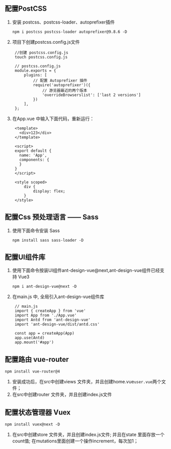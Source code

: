## 配置PostCSS

1. 安装 postcss、postcss-loader、autoprefixer插件

    `npm i postcss postcss-loader autoprefixer@9.8.6 -D`

2. 项目下创建postcss.config.js文件

        //创建 postcss.config.js
        touch postcss.config.js

        // postcss.config.js
        module.exports = {
            plugins: [
                // 配置 Autoprefixer 插件
                require('autoprefixer')({
                    // 游览器最近的两个版本
                    'overrideBrowserslist': ['last 2 versions']
                })
            ],
        };

3. 在App.vue 中输入下面代码，重新运行：

        <template>
          <div>123</div>
        </template>

        <script>
        export default {
          name: 'App',
          components: {
          }
        }
        </script>

        <style scoped>
            div {
                display: flex;
            }
        </style>


## 配置Css 预处理语言 —— Sass

1. 使用下面命令安装 Sass
   
      `npm install sass sass-loader -D`


## 配置UI组件库 

1. 使用下面命令按装UI组件ant-design-vue@next,ant-design-vue组件已经支持 Vue3

    `npm i ant-design-vue@next -D`

2. 在main.js 中, 全局引入ant-design-vue组件库

        // main.js
        import { createApp } from 'vue'
        import App from './App.vue'
        import Antd from 'ant-design-vue'
        import 'ant-design-vue/dist/antd.css'

        const app = createApp(App)
        app.use(Antd)
        app.mount('#app')

##  配置路由 vue-router

    npm install vue-router@4 

1. 安装成功后，在src中创建views 文件夹，并且创建home.vue`user.vue`两个文件；
2. 在src中创建router 文件夹，并且创建index.js文件

## 配置状态管理器 Vuex

  `npm install vuex@next -D`

1. 在src中创建store 文件夹，并且创建index.js文件;
并且在state 里面存放一个 count值;
在mutations里面创建一个操作increment，每次加1；